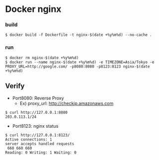 # Docker nginx

### build
```
$ docker build -f Dockerfile -t nginx-$(date +%y%m%d) --no-cache .
```

### run
```
$ docker rm nginx-$(date +%y%m%d)
$ docker run --name nginx-$(date +%y%m%d) -e TIMEZONE=Asia/Tokyo -e PROXY_URL=http://google.com/ -p8080:8080 -p8123:8123 nginx-$(date +%y%m%d)
```

## Verify
- Port8080: Reverse Proxy
  - Ex) proxy_url: http://checkip.amazonaws.com
```
$ curl http://127.0.0.1:8080
203.0.113.1/24
```

- Port8123: nginx status
```
$ curl http://127.0.0.1:8123/
Active connections: 1 
server accepts handled requests
 660 660 660 
Reading: 0 Writing: 1 Waiting: 0 
```